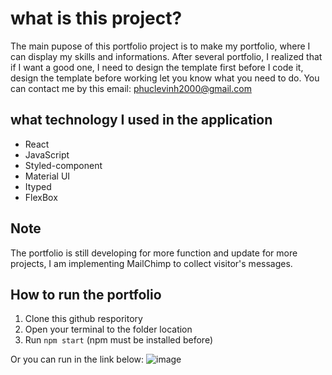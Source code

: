 # what is this project?

The main pupose of this portfolio project is to make my portfolio, where I can display my skills and informations. After several portfolio, I realized that if I want a good one, I need to design the template first before I code it, design the template before working let you know what you need to do. You can contact me by this email: phuclevinh2000@gmail.com

## what technology I used in the application
- React
- JavaScript
- Styled-component
- Material UI
- Ityped
- FlexBox

## Note
The portfolio is still developing for more function and update for more projects, I am implementing MailChimp to collect visitor's messages.

## How to run the portfolio
1. Clone this github resporitory
2. Open your terminal to the folder location
3. Run `npm start` (npm must be installed before) 

Or you can run in the link below: 
![image](https://user-images.githubusercontent.com/47014132/125136742-10a86900-e114-11eb-8971-9b8c16b4df38.png)
